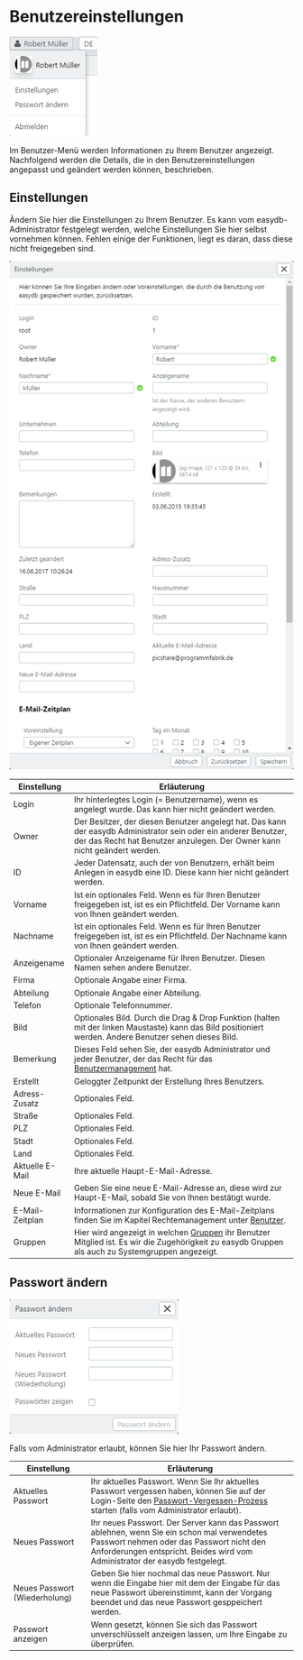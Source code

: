 # Benutzereinstellungen

![Benutzer-Menü](user_menu.png)

Im Benutzer-Menü werden Informationen zu Ihrem Benutzer angezeigt. Nachfolgend werden die Details, die in den Benutzereinstellungen angepasst und geändert werden können, beschrieben.

## Einstellungen

Ändern Sie hier die Einstellungen zu Ihrem Benutzer. Es kann vom easydb-Administrator festgelegt werden, welche Einstellungen Sie hier selbst vornehmen können. Fehlen einige der Funktionen, liegt es daran, dass diese nicht freigegeben sind.

![Benutzer-Einstellungen](user_prefs.png)

|Einstellung|Erläuterung|
|--|--|
|Login|Ihr hinterlegtes Login (= Benutzername), wenn es angelegt wurde. Das kann hier nicht geändert werden.|
|Owner|Der Besitzer, der diesen Benutzer angelegt hat. Das kann der easydb Administrator sein oder ein anderer Benutzer, der das Recht hat Benutzer anzulegen. Der Owner kann nicht geändert werden.|
|ID| Jeder Datensatz, auch der von Benutzern, erhält beim Anlegen in easydb eine ID. Diese kann hier nicht geändert werden.|
|Vorname|Ist ein optionales Feld. Wenn es für Ihren Benutzer freigegeben ist, ist es ein Pflichtfeld. Der Vorname kann von Ihnen geändert werden.|
|Nachname|Ist ein optionales Feld. Wenn es für Ihren Benutzer freigegeben ist, ist es ein Pflichtfeld. Der Nachname kann von Ihnen geändert werden.|
|Anzeigename|Optionaler Anzeigename für Ihren Benutzer. Diesen Namen sehen andere Benutzer.|
|Firma|Optionale Angabe einer Firma.|
|Abteilung|Optionale Angabe einer Abteilung.|
|Telefon|Optionale Telefonnummer.|
|Bild|Optionales Bild. Durch die Drag & Drop Funktion (halten mit der linken Maustaste) kann das Bild positioniert werden. Andere Benutzer sehen dieses Bild.|
|Bemerkung| Dieses Feld sehen Sie, der easydb Administrator und jeder Benutzer, der das Recht für das [Benutzermanagement](../../rightsmanagement/users/users.html) hat.|
|Erstellt|Geloggter Zeitpunkt der Erstellung Ihres Benutzers.|
|Adress-Zusatz|Optionales Feld.|
|Straße|Optionales Feld.|
|PLZ|Optionales Feld.|
|Stadt|Optionales Feld.|
|Land|Optionales Feld.|
|Aktuelle E-Mail|Ihre aktuelle Haupt-E-Mail-Adresse.|
|Neue E-Mail|Geben Sie eine neue E-Mail-Adresse an, diese wird zur Haupt-E-Mail, sobald Sie von Ihnen bestätigt wurde.|
|E-Mail-Zeitplan|Informationen zur Konfiguration des E-Mail-Zeitplans finden Sie im Kapitel Rechtemanagement unter [Benutzer](../../rightsmanagement/users/users.html#schedule).|
|Gruppen|Hier wird angezeigt in welchen [Gruppen](../../rightsmanagement/groups/groups.html) ihr Benutzer Mitglied ist. Es wir die Zugehörigkeit zu easydb Gruppen als auch zu Systemgruppen angezeigt.|


## Passwort ändern


![Passwort ändern](user_pw.png)


Falls vom Administrator erlaubt, können Sie hier Ihr Passwort ändern.

|Einstellung|Erläuterung|
|--|--|
|Aktuelles Passwort|Ihr aktuelles Passwort. Wenn Sie Ihr aktuelles Passwort vergessen haben, können Sie auf der Login-Seite den [Passwort-Vergessen-Prozess](../../userprefs/loginscreen/loginscreen.html) starten (falls vom Administrator erlaubt).|
|Neues Passwort|Ihr neues Passwort. Der Server kann das Passwort ablehnen, wenn Sie ein schon mal verwendetes Passwort nehmen oder das Passwort nicht den Anforderungen entspricht. Beides wird vom Administrator der easydb festgelegt.|
|Neues Passwort (Wiederholung)|Geben Sie hier nochmal das neue Passwort. Nur wenn die Eingabe hier mit dem der Eingabe für das neue Passwort übereinstimmt, kann der Vorgang beendet und das neue Passwort gesppeichert werden.|
|Passwort anzeigen|Wenn gesetzt, können Sie sich das Passwort unverschlüsselt anzeigen lassen, um Ihre Eingabe zu überprüfen.|
